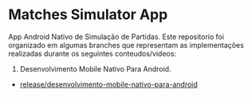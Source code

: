 # Matches Simulator App

App Android Nativo de Simulação de Partidas. Este repositorio foi organizado em algumas branches que representam as implementações realizadas durante os seguintes conteudos/videos:

1. Desenvolvimento Mobile Nativo Para Android.
 - [release/desenvolvimento-mobile-nativo-para-android](https://github.com/cassiobetti/matches-simulator-app/tree/release/desenvolvimento-mobile-nativo-para-android)
